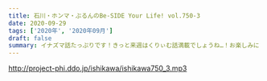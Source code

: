 ```yaml
---
title: 石川・ホンマ・ぶるんのBe-SIDE Your Life! vol.750-3
date: 2020-09-29
tags: ['2020年', '2020年09月']
draft: false
summary: イナズマ話たっぷりです！きっと来週はくりぃむ話満載でしょうね…！お楽しみに
---
```


http://project-phi.ddo.jp/ishikawa/ishikawa750_3.mp3
